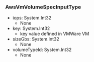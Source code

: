 ### AwsVmVolumeSpecInputType
- iops: System.Int32
  - None
- key: System.Int32
  - key value defined in VMWare VM
- sizeGbs: System.Int32
  - None
- volumeTypeId: System.Int32
  - None
